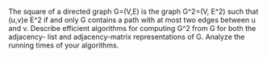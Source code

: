 The square of a directed graph G=(V,E) is the graph G^2=(V, E^2) such that
(u,v)e E^2 if and only G contains a path with at most two edges between u and v.
Describe efficient algorithms for computing G^2 from G for both the adjacency-
list and adjacency-matrix representations of G. Analyze the running times of your
algorithms.